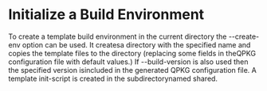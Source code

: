 # Initialize a Build Environment

To create a template build environment in the current directory the --create-env option can be used. It createsa directory with the specified name and copies the template files to the directory \(replacing some fields in theQPKG configuration file with default values.\) If --build-version is also used then the specified version isincluded in the generated QPKG configuration file. A template init-script is created in the subdirectorynamed shared.

